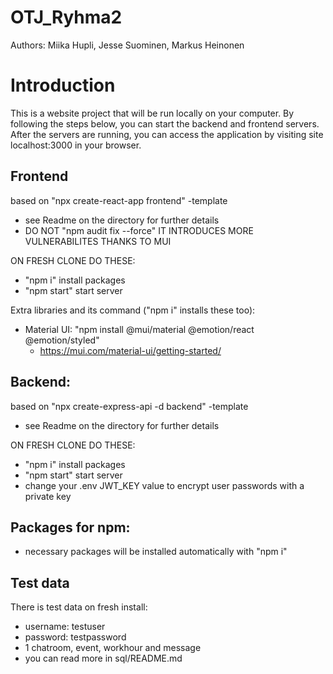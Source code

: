 # OTJ_Ryhma2

Authors:
Miika Hupli, Jesse Suominen, Markus Heinonen

# Introduction

This is a website project that will be run locally on your computer.
By following the steps below, you can start the backend and frontend servers.
After the servers are running, you can access the application by visiting site
localhost:3000 in your browser.

## Frontend
based on "npx create-react-app frontend" -template
- see Readme on the directory for further details
- DO NOT "npm audit fix --force" IT INTRODUCES MORE VULNERABILITES THANKS TO MUI

ON FRESH CLONE DO THESE:
- "npm i" install packages
- "npm start" start server

Extra libraries and its command ("npm i" installs these too):
- Material UI: "npm install @mui/material @emotion/react @emotion/styled"
    - https://mui.com/material-ui/getting-started/

## Backend:
based on "npx create-express-api -d backend" -template
- see Readme on the directory for further details

ON FRESH CLONE DO THESE:
- "npm i" install packages
- "npm start" start server
- change your .env JWT_KEY value to encrypt user passwords with a private key

## Packages for npm:
- necessary packages will be installed automatically with "npm i"

## Test data
There is test data on fresh install:
- username: testuser
- password: testpassword
- 1 chatroom, event, workhour and message
- you can read more in sql/README.md
